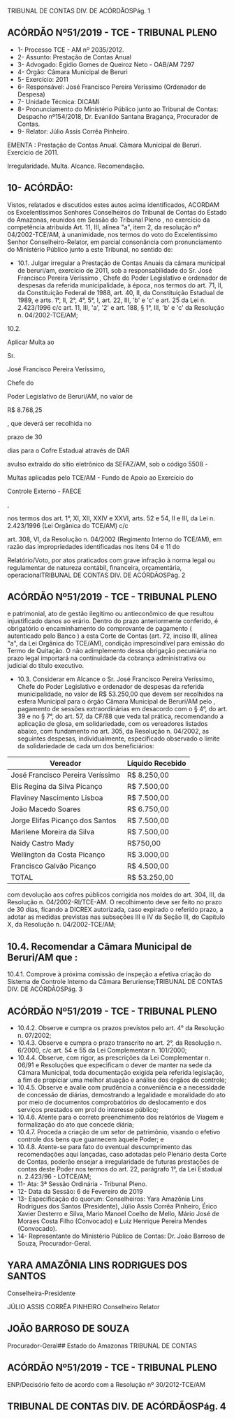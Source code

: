 TRIBUNAL DE CONTAS DIV. DE ACÓRDÃOSPág. 1

## ACÓRDÃO Nº51/2019 - TCE - TRIBUNAL PLENO

- 1- Processo TCE - AM nº 2035/2012.
- 2- Assunto: Prestação de Contas Anual
- 3- Advogado: Egidio Gomes de Queiroz Neto - OAB/AM 7297
- 4- Órgão: Câmara Municipal de Beruri
- 5- Exercício: 2011
- 6- Responsável: José Francisco Pereira Veríssimo (Ordenador de Despesa)
- 7- Unidade Técnica: DICAMI
- 8- Pronunciamento  do  Ministério  Público  junto  ao  Tribunal  de  Contas: Despacho nº154/2018, Dr. Evanildo Santana Bragança, Procurador de Contas.
- 9- Relator: Júlio Assis Corrêa Pinheiro.

EMENTA : Prestação  de  Contas  Anual. Câmara Municipal de Beruri. Exercício de 2011.

Irregularidade. Multa. Alcance. Recomendação.

## 10-  ACÓRDÃO:

Vistos, relatados e discutidos estes autos acima identificados, ACORDAM os Excelentíssimos Senhores Conselheiros do Tribunal de Contas do Estado do Amazonas, reunidos em Sessão do Tribunal Pleno , no exercício da competência atribuída Art. 11, III, alínea "a", item 2, da resolução nº 04/2002-TCE/AM, à unanimidade, nos termos do voto do Excelentíssimo Senhor Conselheiro-Relator, em parcial consonância com pronunciamento do Ministério Público junto a este Tribunal, no sentido de:

- 10.1. Julgar irregular a Prestação de Contas Anuais da câmara municipal de beruri/am,  exercício  de  2011,  sob  a  responsabilidade  do Sr.  José Francisco Pereira Veríssimo , Chefe do Poder Legislativo e ordenador de despesas da referida municipalidade, à época, nos termos do art. 71, II, da Constituição Federal de 1988, art. 40, II, da Constituição Estadual de 1989, e arts. 1°, II, 2°, 4°, 5°, I, art. 22, III, 'b' e 'c' e art. 25 da Lei n. 2.423/1996  c/c  art.  11,  III,  'a',  '2'  e  art.  188,  §  1°,  III,  'b'  e  'c'  da Resolução n. 04/2002-TCE/AM;

10.2.

Aplicar  Multa ao

Sr.

José  Francisco  Pereira  Veríssimo,

Chefe  do

Poder Legislativo de Beruri/AM, no valor de

R$ 8.768,25

, que deverá ser recolhida no

prazo de 30

dias para o Cofre Estadual através de DAR

avulso extraído do sítio eletrônico da SEFAZ/AM, sob o código 5508 -

Multas  aplicadas  pelo  TCE/AM  -  Fundo  de  Apoio  ao  Exercício  do

Controle Externo - FAECE

,

nos termos dos art. 1°, XI, XII, XXIV e XXVI, arts. 52 e 54, II e III, da Lei n. 2.423/1996 (Lei Orgânica do TCE/AM) c/c

art. 308, VI, da Resolução n. 04/2002 (Regimento Interno do TCE/AM), em  razão  das  impropriedades  identificadas  nos  itens  04  e  11  do

Relatório/Voto, por atos praticados com grave infração à norma legal ou regulamentar de natureza contábil, financeira, orçamentária, operacionalTRIBUNAL DE CONTAS DIV. DE ACÓRDÃOSPág. 2

## ACÓRDÃO Nº51/2019 - TCE - TRIBUNAL PLENO

e patrimonial, ato de gestão ilegítimo ou antieconômico de que resultou injustificado danos ao erário. Dentro do prazo anteriormente conferido, é obrigatório o encaminhamento do comprovante de pagamento ( autenticado pelo Banco ) a esta Corte de Contas (art. 72, inciso III, alínea "a", da Lei Orgânica do TCE/AM), condição imprescindível para emissão do Termo de Quitação. O não adimplemento dessa obrigação pecuniária no prazo legal importará na continuidade da cobrança administrativa ou judicial do título executivo.

- 10.3. Considerar em Alcance o Sr. José Francisco Pereira Veríssimo, Chefe do Poder Legislativo e ordenador de despesas da referida municipalidade, no valor de R$ 53.250,00 que devem ser recolhidos na esfera  Municipal  para  o  órgão  Câmara  Municipal  de  Beruri/AM   pelo , pagamento de sessões extraordinárias em desacordo com o § 4°, do art. 39 e no § 7°, do art. 57, da CF/88 que veda tal prática, recomendando a aplicação  de  glosa,  em  solidariedade, com  os  vereadores  listados abaixo,  com  fundamento  no  art.  305,  da  Resolução  n.  04/2002,  as seguintes despesas, individualmente, especificado observado o limite da solidariedade de cada um dos beneficiários:

| Vereador                         | Líquido Recebido   |
|----------------------------------|--------------------|
| José Francisco Pereira Veríssimo | R$ 8.250,00        |
| Elis Regina da Silva Picanço     | R$ 7.500,00        |
| Flaviney Nascimento Lisboa       | R$ 7.500,00        |
| João Macedo Soares               | R$ 6.750,00        |
| Jorge Elifas Picanço dos Santos  | R$ 7.500,00        |
| Marilene Moreira da Silva        | R$ 7.500,00        |
| Naidy Castro Mady                | R$750,00           |
| Wellington da Costa Picanço      | R$ 3.000,00        |
| Francisco Galvão Picanço         | R$ 4.500,00        |
| TOTAL                            | R$ 53.250,00       |

com devolução aos cofres públicos corrigida nos moldes do art. 304, III, da Resolução n. 04/2002-RI/TCE-AM. O recolhimento deve ser feito no prazo de 30 dias, ficando a DICREX autorizada, caso expirado o referido prazo, a adotar as medidas previstas nas subseções III e IV da Seção III, do Capítulo X, da Resolução n. 04/2002-TCE/AM;

## 10.4. Recomendar a Câmara Municipal de Beruri/AM que :

10.4.1.  Comprove  à  próxima  comissão  de  inspeção  a  efetiva criação do Sistema de Controle Interno da Câmara Beruriense;TRIBUNAL DE CONTAS DIV. DE ACÓRDÃOSPág. 3

## ACÓRDÃO Nº51/2019 - TCE - TRIBUNAL PLENO

- 10.4.2.  Observe  e  cumpra  os  prazos  previstos  pelo  art.  4°  da Resolução n. 07/2002;
- 10.4.3.  Observe e cumpra  o  prazo  transcrito  no  art. 2°, da Resolução n. 6/2000, c/c art. 54 e 55 da Lei Complementar n. 101/2000;
- 10.4.4.  Observe, com rigor, as prescrições da Lei Complementar n. 06/91 e Resoluções que especificam o dever de manter na sede da Câmara Municipal, toda documentação exigida pela referida legislação, a fim de propiciar uma melhor atuação e análise dos órgãos de controle;
- 10.4.5.  Observe  e  avalie  com  prudência  a  conveniência  e  a necessidade de concessão de diárias, demostrando a legalidade  e  moralidade  do  ato  por  meio  de  documentos comprobatórios do deslocamento e dos serviços prestados em prol do interesse público;
- 10.4.6.  Atente  para  o  correto  preenchimento  dos  relatórios  de Viagem e formalização do ato que concede diária;
- 10.4.7.  Proceda  a  criação  de  um  setor  de  patrimônio,  visando  o efetivo controle dos bens que guarnecem àquele Poder; e
- 10.4.8.  Atente-se para  fato do  eventual  descumprimento  das recomendações aqui lançadas, caso adotadas pelo Plenário desta Corte de Contas, poderão ensejar a irregularidade de futuras prestações de contas deste Poder nos termos do art. 22, parágrafo 1°, da Lei Estadual n. 2.423/96 - LOTCE/AM;
- 11-  Ata: 3ª Sessão Ordinária - Tribunal Pleno.
- 12-  Data da Sessão: 6 de Fevereiro de 2019
- 13-  Especificação do quorum: Conselheiros: Yara Amazônia Lins Rodrigues dos Santos (Presidente), Júlio Assis Corrêa Pinheiro, Érico Xavier Desterro e Silva, Mario Manoel Coelho  de  Mello,  Mário  José  de  Moraes  Costa  Filho  (Convocado)  e  Luiz  Henrique Pereira Mendes (Convocado).
- 14-  Representante  do  Ministério  Público  de  Contas: Dr. João  Barroso  de  Souza, Procurador-Geral.

## YARA AMAZÔNIA LINS RODRIGUES DOS SANTOS

Conselheira-Presidente

JÚLIO ASSIS CORRÊA PINHEIRO Conselheiro Relator

## JOÃO BARROSO DE SOUZA

Procurador-Geral## Estado do Amazonas TRIBUNAL DE CONTAS

## ACÓRDÃO Nº51/2019 - TCE - TRIBUNAL PLENO

ENP/Decisório feito de acordo com a Resolução nº 30/2012-TCE/AM

## TRIBUNAL DE CONTAS DIV. DE ACÓRDÃOSPág. 4